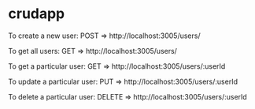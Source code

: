 # crudapp

To create a new user:
POST =>  http://localhost:3005/users/

To get all users:
GET => http://localhost:3005/users/

To get a particular user:
GET => http://localhost:3005/users/:userId

To update a particular user: 
PUT => http://localhost:3005/users/:userId

To delete a particular user: 
DELETE => http://localhost:3005/users/:userId

